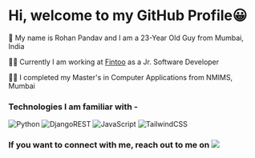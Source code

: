 # Hi, welcome to my GitHub Profile😀

🧑 My name is Rohan Pandav and I am a 23-Year Old Guy from Mumbai, India

👩‍💻 Currently I am working at [Fintoo](https://www.fintoo.in/) as a Jr. Software Developer

👨‍🎓 I completed my Master's in Computer Applications from NMIMS, Mumbai

### Technologies I am familiar with - 

![Python](https://img.shields.io/badge/python-3670A0?style=for-the-badge&logo=python&logoColor=ffdd54) ![DjangoREST](https://img.shields.io/badge/DJANGO-REST-ff1709?style=for-the-badge&logo=django&logoColor=white&color=ff1709&labelColor=gray) ![JavaScript](https://img.shields.io/badge/javascript-%23323330.svg?style=for-the-badge&logo=javascript&logoColor=%23F7DF1E) ![TailwindCSS](https://img.shields.io/badge/tailwindcss-%2338B2AC.svg?style=for-the-badge&logo=tailwind-css&logoColor=white)  

### If you want to connect with me, reach out to me on ![](https://dcbadge.vercel.app/api/shield/246160030494228481)
